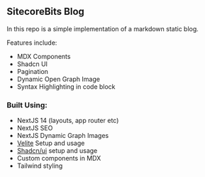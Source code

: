 ## SitecoreBits Blog


In this repo is a simple implementation of a markdown static blog.

Features include:
- MDX Components
- Shadcn UI
- Pagination
- Dynamic Open Graph Image
- Syntax Highlighting in code block

### Built Using:
- NextJS 14 (layouts, app router etc)
- NextJS SEO
- NextJS Dynamic Graph Images
- [Velite](https://velite.js.org/) Setup and usage
- [Shadcn/ui](https://ui.shadcn.com/) setup and usage
- Custom components in MDX
- Tailwind styling


